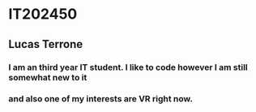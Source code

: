 # IT202450
## Lucas Terrone
### I am an third year IT student.  I like to code however I am still somewhat new to it
### and also one of my interests are VR right now.
